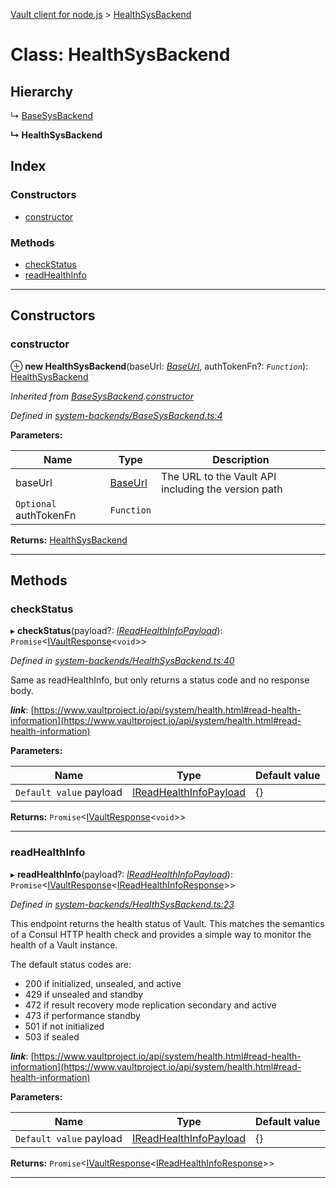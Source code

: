 [Vault client for node.js](../README.md) > [HealthSysBackend](../classes/healthsysbackend.md)

# Class: HealthSysBackend

## Hierarchy

↳  [BaseSysBackend](basesysbackend.md)

**↳ HealthSysBackend**

## Index

### Constructors

* [constructor](healthsysbackend.md#constructor)

### Methods

* [checkStatus](healthsysbackend.md#checkstatus)
* [readHealthInfo](healthsysbackend.md#readhealthinfo)

---

## Constructors

<a id="constructor"></a>

###  constructor

⊕ **new HealthSysBackend**(baseUrl: *[BaseUrl](../#baseurl)*, authTokenFn?: *`Function`*): [HealthSysBackend](healthsysbackend.md)

*Inherited from [BaseSysBackend](basesysbackend.md).[constructor](basesysbackend.md#constructor)*

*Defined in [system-backends/BaseSysBackend.ts:4](https://github.com/theogravity/vault-tacular/blob/560d138/src/system-backends/BaseSysBackend.ts#L4)*

**Parameters:**

| Name | Type | Description |
| ------ | ------ | ------ |
| baseUrl | [BaseUrl](../#baseurl) |  The URL to the Vault API including the version path |
| `Optional` authTokenFn | `Function` |

**Returns:** [HealthSysBackend](healthsysbackend.md)

___

## Methods

<a id="checkstatus"></a>

###  checkStatus

▸ **checkStatus**(payload?: *[IReadHealthInfoPayload](../interfaces/ihealthsysbackend.ireadhealthinfopayload.md)*): `Promise`<[IVaultResponse](../interfaces/ivaultresponse.md)<`void`>>

*Defined in [system-backends/HealthSysBackend.ts:40](https://github.com/theogravity/vault-tacular/blob/560d138/src/system-backends/HealthSysBackend.ts#L40)*

Same as readHealthInfo, but only returns a status code and no response body.

*__link__*: [https://www.vaultproject.io/api/system/health.html#read-health-information](https://www.vaultproject.io/api/system/health.html#read-health-information)

**Parameters:**

| Name | Type | Default value |
| ------ | ------ | ------ |
| `Default value` payload | [IReadHealthInfoPayload](../interfaces/ihealthsysbackend.ireadhealthinfopayload.md) |  {} |

**Returns:** `Promise`<[IVaultResponse](../interfaces/ivaultresponse.md)<`void`>>

___
<a id="readhealthinfo"></a>

###  readHealthInfo

▸ **readHealthInfo**(payload?: *[IReadHealthInfoPayload](../interfaces/ihealthsysbackend.ireadhealthinfopayload.md)*): `Promise`<[IVaultResponse](../interfaces/ivaultresponse.md)<[IReadHealthInfoResponse](../interfaces/ihealthsysbackend.ireadhealthinforesponse.md)>>

*Defined in [system-backends/HealthSysBackend.ts:23](https://github.com/theogravity/vault-tacular/blob/560d138/src/system-backends/HealthSysBackend.ts#L23)*

This endpoint returns the health status of Vault. This matches the semantics of a Consul HTTP health check and provides a simple way to monitor the health of a Vault instance.

The default status codes are:

*   200 if initialized, unsealed, and active
*   429 if unsealed and standby
*   472 if result recovery mode replication secondary and active
*   473 if performance standby
*   501 if not initialized
*   503 if sealed

*__link__*: [https://www.vaultproject.io/api/system/health.html#read-health-information](https://www.vaultproject.io/api/system/health.html#read-health-information)

**Parameters:**

| Name | Type | Default value |
| ------ | ------ | ------ |
| `Default value` payload | [IReadHealthInfoPayload](../interfaces/ihealthsysbackend.ireadhealthinfopayload.md) |  {} |

**Returns:** `Promise`<[IVaultResponse](../interfaces/ivaultresponse.md)<[IReadHealthInfoResponse](../interfaces/ihealthsysbackend.ireadhealthinforesponse.md)>>

___

